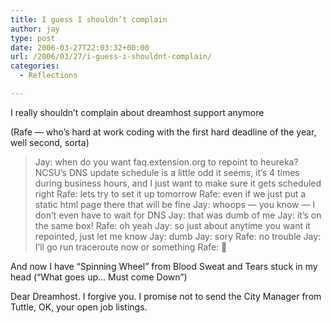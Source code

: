 ```yaml
---
title: I guess I shouldn’t complain
author: jay
type: post
date: 2006-03-27T22:03:32+00:00
url: /2006/03/27/i-guess-i-shouldnt-complain/
categories:
  - Reflections

---
```

I really shouldn’t complain about dreamhost support anymore

(Rafe — who’s hard at work coding with the first hard deadline of the year, well second, sorta)

> Jay: when do you want faq.extension.org to repoint to heureka? NCSU’s DNS update schedule is a little odd it seems, it’s 4 times during business hours, and I just want to make sure it gets scheduled right Rafe: lets try to set it up tomorrow Rafe: even if we just put a static html page there that will be fine Jay: whoops — you know — I don’t even have to wait for DNS Jay: that was dumb of me Jay: it’s on the same box! Rafe: oh yeah Jay: so just about anytime you want it repointed, just let me know Jay: dumb Jay: sory Rafe: no trouble Jay: I’ll go run traceroute now or something Rafe: 🙂

And now I have “Spinning Wheel” from Blood Sweat and Tears stuck in my head (“What goes up… Must come Down”)

Dear Dreamhost. I forgive you. I promise not to send the City Manager from Tuttle, OK, your open job listings.